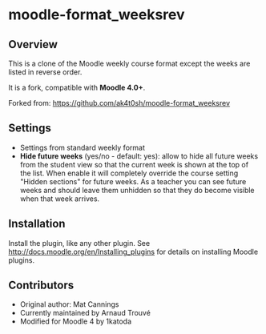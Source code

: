 moodle-format_weeksrev
=====================

Overview
--------
This is a clone of the Moodle weekly course format except the weeks are listed in reverse order.

It is a fork, compatible with **Moodle 4.0+**.

Forked from: https://github.com/ak4t0sh/moodle-format_weeksrev

Settings
--------
* Settings from standard weekly format
* __Hide future weeks__ (yes/no - default: yes): allow to hide all future weeks from the student view so that the current week is shown at the top of the list.
When enable it will completely override the course setting "Hidden sections" for future weeks.
As a teacher you can see future weeks and should leave them unhidden so that they do become visible when that week arrives.

Installation
------------
Install the plugin, like any other plugin.
See http://docs.moodle.org/en/Installing_plugins for details on installing Moodle plugins.

Contributors
------------
* Original author: Mat Cannings
* Currently maintained by Arnaud Trouvé
* Modified for Moodle 4 by 1katoda